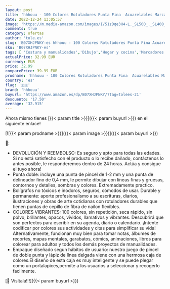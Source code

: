 ```yaml
---
layout: post
title: 'hhhouu - 100 Colores Rotuladores Punta Fina  Acuarelables Marcadores de Pincel para Niños y Adultos Dibujo  Caligrafía  Lettering  Bullet Journal hho-100B'
date: 2022-12-24 13:05:57
image: 'https://m.media-amazon.com/images/I/51zDqe3H4-L._SL500_._SL400_.jpg'
comments: true
category: ofertas
author: 'tole.es'
slug: 'B07XHJPNKY-es hhhouu - 100 Colores Rotuladores Punta Fina Acuarelables...'
sku: 'B07XHJPNKY-es'
tags: [ 'Costura y manualidades','Dibujo','Hogar y cocina','Marcadores','Materiales de dibujo','hhhouu','rotuladores','🇪🇸', ]
actualPrice: 32.99 EUR
currency: EUR
price: 32.99
comparePrice: 39.99 EUR
prodname: 'hhhouu - 100 Colores Rotuladores Punta Fina  Acuarelables Marcadores de Pincel para Niños y Adultos Dibujo  Caligrafía  Lettering  Bullet Journal hho-100B'
country: 'es'
flag: '🇪🇸'
brand: 'hhhouu'
buyurl: 'https://www.amazon.es/dp/B07XHJPNKY/?tag=tolees-21'
descuento: '17.50'
average: '32.915'
---
```


Ahora mismo tienes [{{< param title >}}]({{< param buyurl >}}) en el siguiente enlace!

[![{{< param prodname >}}]({{< param image >}})]({{< param buyurl >}})

🔎:

- DEVOLUCIÓN Y REEMBOLSO: Es seguro y apto para todas las edades. Si no está satisfecho con el producto o lo recibe dañado, contáctenos lo antes posible, le responderemos dentro de 24 horas. Actúa y consigue el tuyo ahora!
- Punta doble: incluye una punta de pincel de 1-2 mm y una punta de delineador fino de 0,4 mm, le permite dibujar con líneas finas y gruesas, contornos y detalles, sombras y colores. Extremadamente practico.
- Bolígrafos no tóxicos e inodoros, seguros, cómodos de usar. Durable y permanente: aporte profesionalismo a su escrituras, diarios, ilustraciones y obras de arte cotidianas con rotuladores durables que tienen puntas de cepillo de fibra de nailon flexibles.
- COLORES VIBRANTES: 100 colores, sin repetición, seca rápido, sin polvo, brillantes, opacos, vívidos, llamativos y vibrantes. Descubrirá que son perfectos para escribir en su agenda, diario o calendario. ¡Intente codificar por colores sus actividades y citas para simplificar su vida! Alternativamente, funcionan muy bien para tomar notas, álbumes de recortes, mapas mentales, garabatos, cómics, animaciones, libros para colorear para adultos y todos los demás proyectos de manualidades.
- Empaque diseñado segun hábitos de usuario: nuestro juego de pincel de doble punta y lápiz de línea delgada viene con una hermosa caja de colores.El diseño de esta caja es muy inteligente y se puede plegar como un portalapices,permite a los usuarios a seleccionar y recogerlo facilmente.

[🛒 Visítala!!!]({{< param buyurl >}})
